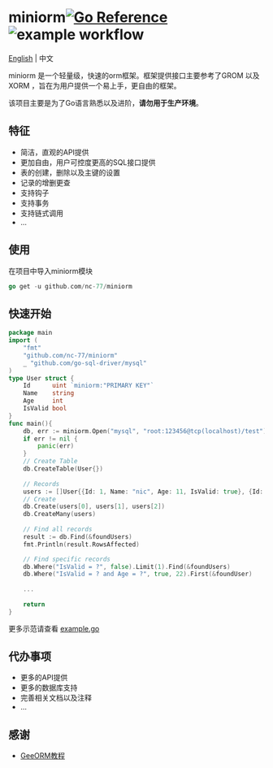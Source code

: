 # miniorm[![Go Reference](https://pkg.go.dev/badge/github.com/nc-77/miniorm.svg)](https://pkg.go.dev/github.com/nc-77/miniorm)![example workflow](https://github.com/nc-77/miniorm/actions/workflows/go.yml/badge.svg)

[English](https://github.com/nc-77/miniorm/blob/main/README.md) | 中文

miniorm 是一个轻量级，快速的orm框架。框架提供接口主要参考了GROM 以及 XORM ，旨在为用户提供一个易上手，更自由的框架。

该项目主要是为了Go语言熟悉以及进阶，**请勿用于生产环境**。

## 特征

- 简洁，直观的API提供
- 更加自由，用户可控度更高的SQL接口提供
- 表的创建，删除以及主键的设置
- 记录的增删更查
- 支持钩子
- 支持事务
- 支持链式调用
- ...

## 使用

在项目中导入miniorm模块

```go
go get -u github.com/nc-77/miniorm
```

## 快速开始

```go
package main
import (
	"fmt"
	"github.com/nc-77/miniorm"
	_ "github.com/go-sql-driver/mysql" 
)
type User struct {
	Id      uint `miniorm:"PRIMARY KEY"`
	Name    string
	Age     int
	IsValid bool
}
func main(){
    db, err := miniorm.Open("mysql", "root:123456@tcp(localhost)/test")
	if err != nil {
		panic(err)
	}
    // Create Table
	db.CreateTable(User{})
    
    // Records
	users := []User{{Id: 1, Name: "nic", Age: 11, IsValid: true}, {Id: 2, Name: "nc-77", Age: 22, IsValid: true}, {Id: 3, Name: "nc-77", Age: 11, IsValid: false}}
	// Create
	db.Create(users[0], users[1], users[2])
	db.CreateMany(users)
    
    // Find all records
	result := db.Find(&foundUsers)
	fmt.Println(result.RowsAffected)

	// Find specific records
	db.Where("IsValid = ?", false).Limit(1).Find(&foundUsers)
	db.Where("IsValid = ? and Age = ?", true, 22).First(&foundUser)
    
    ...
    
    return 
}
```

更多示范请查看 [example.go](https://github.com/nc-77/miniorm/blob/main/_example/example.go) 

## 代办事项

- 更多的API提供
- 更多的数据库支持
- 完善相关文档以及注释
- ...

## 感谢

- [GeeORM教程](https://geektutu.com/post/geeorm.html)

